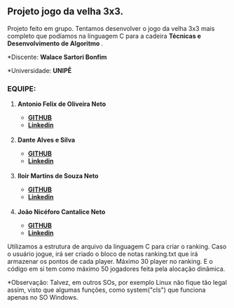 <h2>Projeto jogo da velha 3x3.</h2>
<p>Projeto feito em grupo. Tentamos desenvolver o jogo da velha 3x3 mais completo que podíamos na linguagem C para a cadeira <strong>Técnicas e Desenvolvimento de Algoritmo </strong>. </p>
<p>*Discente: <strong> Walace Sartori Bonfim </strong></p>
<p>*Universidade: <strong> UNIPÊ </strong> </p>

<h3>EQUIPE:</h3>
<ol>
   <li><strong>Antonio Felix de Oliveira Neto </strong></li> 
   <ul>
      <li><strong><a href="https://github.com/Antonioflx">GITHUB</a></strong></li> 
      <li><strong><a href="https://www.linkedin.com/in/antonioflx">Linkedin</a></strong></li> 
   </ul>
   <br>
   <li><strong> Dante Alves e Silva </strong> </li> 
   <ul>
      <li><strong><a href="https://github.com/dante-alves">GITHUB</a></strong></li> 
      <li><strong><a href="https://www.linkedin.com/in/dante-alves-e-silva/">Linkedin</a></strong></li> 
   </ul>
   <br>
   <li><strong> Iloir Martins de Souza Neto </strong> </li> 
   <ul>
      <li><strong><a href="https://github.com/IloirDS">GITHUB</a></strong></li> 
      <li><strong><a href="https://www.linkedin.com/in/iloir-neto/">Linkedin</a></strong></li> 
   </ul>
   <br>
   <li><strong> João Nicéforo Cantalice Neto </strong></li> 
   <ul>
      <li><strong><a href="https://github.com/DevJoao07">GITHUB</a></strong></li> 
      <li><strong><a href="https://www.linkedin.com/in/nic%C3%A9foro-neto-5331a9323?utm_source=share&utm_campaign=share_via&utm_content=profile&utm_medium=ios_app">Linkedin</a></strong></li> 
   </ul>
</ol>

<p>
   Utilizamos a estrutura de arquivo da linguagem C para criar o ranking. Caso o usuário jogue, irá ser criado o bloco de notas </strong> ranking.txt</strong> que irá armazenar os pontos de cada player. Máximo 30 player no ranking. E o código em si tem como máximo 50 jogadores feita pela alocação dinâmica.
</p>
<p>
   *Observação: Talvez, em outros SOs, por exemplo Linux não fique tão legal assim, visto que algumas funções, como system("cls") que funciona apenas no SO Windows. 
</p>
